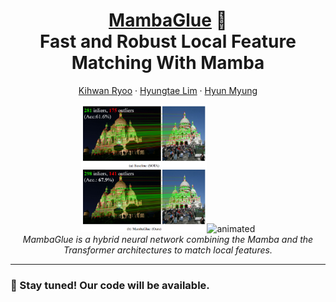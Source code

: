 <p align="center">
  <h1 align="center"><ins>MambaGlue</ins> 🐍<br>Fast and Robust Local Feature Matching With Mamba</h1>
  <p align="center">
    <a href="https://www.linkedin.com/in/kihwan-ryoo-54b68b224/">Kihwan Ryoo</a>
    ·
    <a href="https://scholar.google.com/citations?user=S1A3nbIAAAAJ&hl=ko&oi=ao/">Hyungtae Lim</a>
    ·
    <a href="https://scholar.google.com/citations?user=NrWfJ1gAAAAJ&hl=ko&oi=ao">Hyun Myung</a>
  </p>
  
</p>
<p align="center">
    <img src="assets/Visualization.png" alt="example" width=40%><img src=assets/demo_sacre.gif alt="animated" width="40%"/></a>
    <br>
    <em>MambaGlue is a hybrid neural network combining the Mamba and the Transformer architectures to match local features.<br></em>
</p>

-----

### 🚀 Stay tuned! Our code will be available.